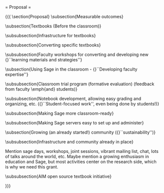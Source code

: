 = Proposal =

{{{
\section{Proposal}
\subsection{Measurable outcomes}


\subsection{Textbooks (Before the classroom)}


\subsubsection{Infrastructure for textbooks}


\subsubsection{Converting specific textbooks}


\subsubsection{Faculty workshops for converting and developing new {}``learning
materials and strategies''}


\subsection{Using Sage in the classroom - {}``Developing faculty expertise''}


\subsubsection{Classroom trial program (formative evaluation) (feedback from faculty
\emph{and} students)}


\subsubsection{Notebook development, allowing easy grading and organizing, etc.
({}``Student-focused work'', even being done by students!)}


\subsubsection{Making Sage more classroom-ready}


\subsubsection{Making Sage servers easy to set up and administer}


\subsection{Growing (an already started!) community ({}``sustainability'')}


\subsubsection{Infrastructure and community already in place}

Mention sage days, workshops, joint sessions, vibrant mailing list,
chat, lots of talks around the world, etc. Maybe mention a growing
enthusiasm in education and Sage, but most activities center on the
research side, which is why we need this grant.


\subsubsection{AIM open source textbook initiative}

}}}
